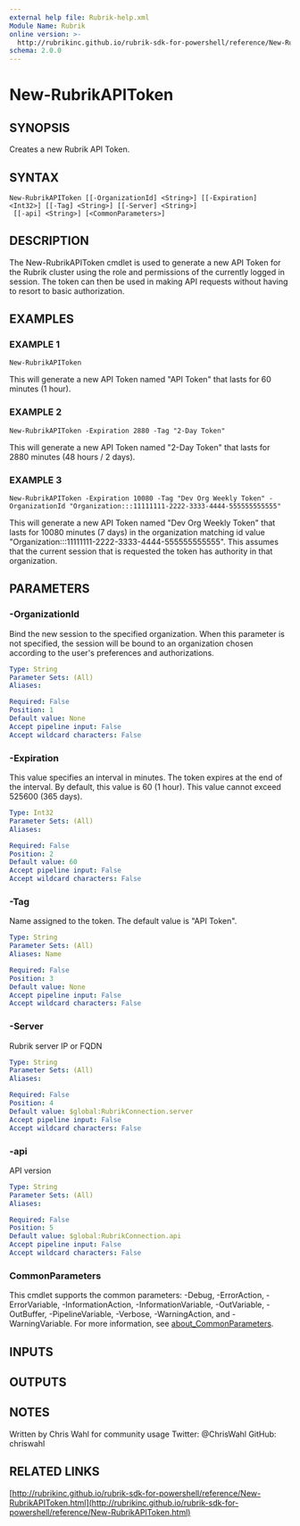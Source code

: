 ```yaml
---
external help file: Rubrik-help.xml
Module Name: Rubrik
online version: >-
  http://rubrikinc.github.io/rubrik-sdk-for-powershell/reference/New-RubrikAPIToken.html
schema: 2.0.0
---
```


# New-RubrikAPIToken

## SYNOPSIS

Creates a new Rubrik API Token.

## SYNTAX

```text
New-RubrikAPIToken [[-OrganizationId] <String>] [[-Expiration] <Int32>] [[-Tag] <String>] [[-Server] <String>]
 [[-api] <String>] [<CommonParameters>]
```

## DESCRIPTION

The New-RubrikAPIToken cmdlet is used to generate a new API Token for the Rubrik cluster using the role and permissions of the currently logged in session. The token can then be used in making API requests without having to resort to basic authorization.

## EXAMPLES

### EXAMPLE 1

```text
New-RubrikAPIToken
```

This will generate a new API Token named "API Token" that lasts for 60 minutes \(1 hour\).

### EXAMPLE 2

```text
New-RubrikAPIToken -Expiration 2880 -Tag "2-Day Token"
```

This will generate a new API Token named "2-Day Token" that lasts for 2880 minutes \(48 hours / 2 days\).

### EXAMPLE 3

```text
New-RubrikAPIToken -Expiration 10080 -Tag "Dev Org Weekly Token" -OrganizationId "Organization:::11111111-2222-3333-4444-555555555555"
```

This will generate a new API Token named "Dev Org Weekly Token" that lasts for 10080 minutes \(7 days\) in the organization matching id value "Organization:::11111111-2222-3333-4444-555555555555". This assumes that the current session that is requested the token has authority in that organization.

## PARAMETERS

### -OrganizationId

Bind the new session to the specified organization. When this parameter is not specified, the session will be bound to an organization chosen according to the user's preferences and authorizations.

```yaml
Type: String
Parameter Sets: (All)
Aliases:

Required: False
Position: 1
Default value: None
Accept pipeline input: False
Accept wildcard characters: False
```

### -Expiration

This value specifies an interval in minutes. The token expires at the end of the interval. By default, this value is 60 \(1 hour\). This value cannot exceed 525600 \(365 days\).

```yaml
Type: Int32
Parameter Sets: (All)
Aliases:

Required: False
Position: 2
Default value: 60
Accept pipeline input: False
Accept wildcard characters: False
```

### -Tag

Name assigned to the token. The default value is "API Token".

```yaml
Type: String
Parameter Sets: (All)
Aliases: Name

Required: False
Position: 3
Default value: None
Accept pipeline input: False
Accept wildcard characters: False
```

### -Server

Rubrik server IP or FQDN

```yaml
Type: String
Parameter Sets: (All)
Aliases:

Required: False
Position: 4
Default value: $global:RubrikConnection.server
Accept pipeline input: False
Accept wildcard characters: False
```

### -api

API version

```yaml
Type: String
Parameter Sets: (All)
Aliases:

Required: False
Position: 5
Default value: $global:RubrikConnection.api
Accept pipeline input: False
Accept wildcard characters: False
```

### CommonParameters

This cmdlet supports the common parameters: -Debug, -ErrorAction, -ErrorVariable, -InformationAction, -InformationVariable, -OutVariable, -OutBuffer, -PipelineVariable, -Verbose, -WarningAction, and -WarningVariable. For more information, see [about\_CommonParameters](http://go.microsoft.com/fwlink/?LinkID=113216).

## INPUTS

## OUTPUTS

## NOTES

Written by Chris Wahl for community usage Twitter: @ChrisWahl GitHub: chriswahl

## RELATED LINKS

[http://rubrikinc.github.io/rubrik-sdk-for-powershell/reference/New-RubrikAPIToken.html](http://rubrikinc.github.io/rubrik-sdk-for-powershell/reference/New-RubrikAPIToken.html)

